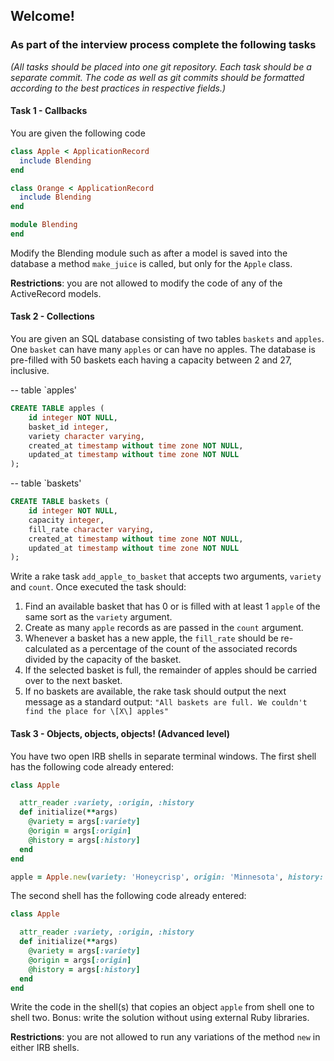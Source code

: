 ## Welcome!

### As part of the interview process complete the following tasks
*(All tasks should be placed into one git repository. Each task should be a separate commit. The code as well as git commits should be formatted according to the best practices in respective fields.)*

#### Task 1 - Callbacks
You are given the following code
```ruby
class Apple < ApplicationRecord
  include Blending
end
```


```ruby
class Orange < ApplicationRecord
  include Blending
end
```


```ruby
module Blending
end
```


Modify the Blending module such as after a model is saved into the database a method `make_juice` is called, but only for the `Apple` class.

**Restrictions**: you are not allowed to modify the code of any of the ActiveRecord models.

#### Task 2 - Collections
You are given an SQL database consisting of two tables `baskets` and `apples`. One `basket` can have many `apples` or can have no apples. The database is pre-filled with 50 baskets each having a capacity between 2 and 27, inclusive.

-- table \`apples'
```sql
CREATE TABLE apples (
    id integer NOT NULL,
    basket_id integer,
    variety character varying,
    created_at timestamp without time zone NOT NULL,
    updated_at timestamp without time zone NOT NULL
);
```


-- table \`baskets'
```sql
CREATE TABLE baskets (
    id integer NOT NULL,
    capacity integer,
    fill_rate character varying,
    created_at timestamp without time zone NOT NULL,
    updated_at timestamp without time zone NOT NULL
);
```


Write a rake task `add_apple_to_basket` that accepts two arguments, `variety` and `count`. Once executed the task should:
1. Find an available basket that has 0 or is filled with at least 1 `apple` of the same sort as the `variety` argument.
2. Create as many `apple` records as are passed in the `count` argument.
3. Whenever a basket has a new apple, the `fill_rate` should be re-calculated as a percentage of the count of the associated records divided by the capacity of the basket.
4. If the selected basket is full, the remainder of apples should be carried over to the next basket.
5. If no baskets are available, the rake task should output the next message as a standard output: `"All baskets are full. We couldn't find the place for \[X\] apples"`

#### Task 3 - Objects, objects, objects! (Advanced level)
You have two open IRB shells in separate terminal windows.
The first shell has the following code already entered:
```ruby
class Apple

  attr_reader :variety, :origin, :history
  def initialize(**args)
    @variety = args[:variety]
    @origin = args[:origin]
    @history = args[:history]
  end
end

apple = Apple.new(variety: 'Honeycrisp', origin: 'Minnesota', history: 'Introduction to Market: 1991')
```


The second shell has the following code already entered:
```ruby
class Apple

  attr_reader :variety, :origin, :history
  def initialize(**args)
    @variety = args[:variety]
    @origin = args[:origin]
    @history = args[:history]
  end
end
```
Write the code in the shell(s) that copies an object `apple` from shell one to shell two.
Bonus: write the solution without using external Ruby libraries.

**Restrictions**: you are not allowed to run any variations of the method `new` in either IRB shells.
